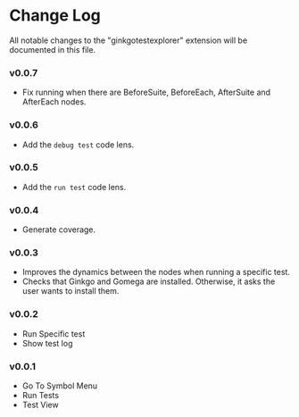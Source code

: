 # Change Log

All notable changes to the "ginkgotestexplorer" extension will be documented in this file.

### v0.0.7

- Fix running when there are BeforeSuite, BeforeEach, AfterSuite and AfterEach nodes.

### v0.0.6

- Add the `debug test` code lens.

### v0.0.5

- Add the `run test` code lens.

### v0.0.4

- Generate coverage.

### v0.0.3

- Improves the dynamics between the nodes when running a specific test.
- Checks that Ginkgo and Gomega are installed. Otherwise, it asks the user wants to install them.

### v0.0.2

- Run Specific test
- Show test log

### v0.0.1

- Go To Symbol Menu
- Run Tests
- Test View
